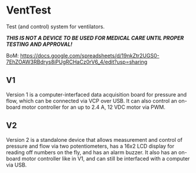 # VentTest
 Test (and control) system for ventilators.

***THIS IS NOT A DEVICE TO BE USED FOR MEDICAL CARE UNTIL PROPER TESTING AND APPROVAL!***

BoM: https://docs.google.com/spreadsheets/d/19nkZtr2UGS0-7EhZOAW3RBdrys8iPUgRCHaCz0rV6_4/edit?usp=sharing

## V1
 Version 1 is a computer-interfaced data acquisition board for pressure and flow, which can be connected via VCP over USB. It can also control an on-board motor controller for an up to 2.4 A, 12 VDC motor via PWM.
 
## V2
 Version 2 is a standalone device that allows measurement and control of pressure and flow via two potentiometers, has a 16x2 LCD display for reading off numbers on the fly, and has an alarm buzzer. It also has an on-board motor controller like in V1, and can still be interfaced with a computer via USB.

